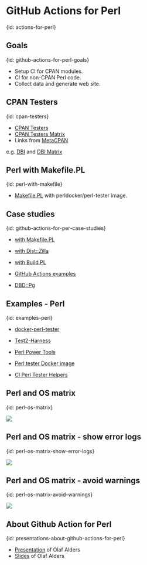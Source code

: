 # GitHub Actions for Perl
{id: actions-for-perl}

## Goals
{id: github-actions-for-perl-goals}

* Setup CI for CPAN modules.
* CI for non-CPAN Perl code.
* Collect data and generate web site.


## CPAN Testers
{id: cpan-testers}

* [CPAN Testers](https://cpantesters.org/)
* [CPAN Testers Matrix](https://matrix.cpantesters.org/)
* Links from [MetaCPAN](https://metacpan.org/)

e.g. [DBI](https://metacpan.org/pod/DBI) and [DBI Matrix](http://matrix.cpantesters.org/?dist=DBI+1.643)


## Perl with Makefile.PL
{id: perl-with-makefile}

* [Makefile.PL](https://github.com/szabgab/github-actions-perldocker-perl-tester) with perldocker/perl-tester image.

## Case studies
{id: github-actions-for-per-case-studies}

* [with Makefile.PL](https://github.com/szabgab/github-actions-perl-makefile/)

* [with Dist::Zilla](https://github.com/szabgab/github-actions-perl-dist-zilla/)

* [with Build.PL](https://github.com/szabgab/github-actions-perl-build/)

* [GitHub Actions examples](https://code-maven.com/github-actions)

* [DBD::Pg](https://metacpan.org/pod/DBD::Pg)

## Examples - Perl
{id: examples-perl}

* [docker-perl-tester](https://github.com/Perl/docker-perl-tester/tree/master/.github/workflows)
* [Test2-Harness](https://github.com/Test-More/Test2-Harness/tree/master/.github/workflows)
* [Perl Power Tools](https://github.com/briandfoy/PerlPowerTools)

* [Perl tester Docker image](https://hub.docker.com/r/perldocker/perl-tester)

* [CI Perl Tester Helpers](https://github.com/oalders/ci-perl-tester-helpers)



## Perl and OS matrix
{id: perl-os-matrix}

![](examples/workflows/perl-os-matrix.yml)

## Perl and OS matrix - show error logs
{id: perl-os-matrix-show-error-logs}

![](examples/workflows/perl-os-matrix-show-logs.yml)

## Perl and OS matrix - avoid warnings
{id: perl-os-matrix-avoid-warnings}

![](examples/workflows/perl-os-matrix-no-warnings.yml)

## About Github Action for Perl
{id: presentations-about-github-actions-for-perl}

* [Presentation](https://www.youtube.com/watch?v=WfXo71I7LmE&list=PLA9_Hq3zhoFznY_cvm5iAbUZ9T6-6zbIu&index=38) of Olaf Alders
* [Slides](https://github.com/oalders/presentations/blob/master/slides/4-github-actions/marp.pdf) of Olaf Alders


<!--
auto-build-and-test-dist 
-->


